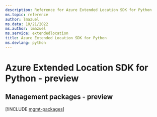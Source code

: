 ```yaml
---
description: Reference for Azure Extended Location SDK for Python
ms.topic: reference
author: lmazuel
ms.data: 10/21/2022
ms.author: lmazuel
ms.service: extendedlocation
title: Azure Extended Location SDK for Python
ms.devlang: python
---
```

# Azure Extended Location SDK for Python - preview

## Management packages - preview
[!INCLUDE [mgmt-packages](extended-location-mgmt-index.md)]
